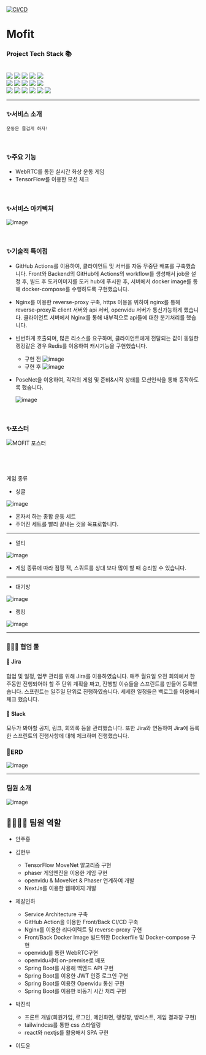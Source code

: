 [![CI/CD](https://github.com/MoFit-Project/Backend/actions/workflows/gradle.yml/badge.svg)](https://github.com/MoFit-Project/Backend/actions/workflows/gradle.yml)


# Mofit

### Project Tech Stack 📚
&#160;   
<img src="https://img.shields.io/badge/TensorFlow-FF6F00?style=flat&logo=TensorFlow&logoColor=white"/> 
<img src="https://img.shields.io/badge/Spring Boot-6DB33F?style=flat&logo=Spring Boot&logoColor=white"/> 
<img src="https://img.shields.io/badge/NGINX-009638?style=flat&logo=NGINX&logoColor=white"/>
<img src="https://img.shields.io/badge/Amazon AWS-232F3E?style=flat&logo=Amazon AWS&logoColor=white"/> 
<img src="https://img.shields.io/badge/JavaScript-F7DF1E?style=flat&logo=JavaScript&logoColor=white"/>
&#160;   
<img src="https://img.shields.io/badge/Amazon RDS-527FFF?style=flat&logo=Amazon RDS&logoColor=white"/> 
<img src="https://img.shields.io/badge/Docker-2496ED?style=flat&logo=Docker&logoColor=white"/>
<img src="https://img.shields.io/badge/Next.js-000000?style=flat&logo=Next.js&logoColor=white"/> 
<img src="https://img.shields.io/badge/GitHub Actions-2088FF?style=flat&logo=GitHub Actions&logoColor=white"/>
<img src="https://img.shields.io/badge/WebRTC-333333?style=flat&logo=WebRTC&logoColor=white"/> 
&#160;   
<img src="https://img.shields.io/badge/MySQL-4479A1?style=flat&logo=MySQL&logoColor=white"/>
<img src="https://img.shields.io/badge/Redis-DC382D?style=flat&logo=Redis&logoColor=white"/>
<img src="https://img.shields.io/badge/Jira-0052CC?style=flat&logo=Jira&logoColor=white"/>
<img src="https://img.shields.io/badge/Slack-4A154B?style=flat&logo=Slack&logoColor=white"/>
<img src="https://img.shields.io/badge/GitHub-181717?style=flat&logo=GitHub&logoColor=white"/>
<img src="https://img.shields.io/badge/GameEngine-Phaser-blueviolet"/>

---

### ✨서비스 소개
```운동은 즐겁게 하자!```


&#160;   
### ✨주요 기능

- WebRTC를 통한 실시간 화상 운동 게임
- TensorFlow를 이용한 모션 체크 


&#160;   
### ✨서비스 아키텍처

![image](https://user-images.githubusercontent.com/105699532/223957920-6ec970cf-f36d-4d02-a7be-14a4aca77427.png)



&#160;   
### ✨기술적 특이점

- GitHub Actions를 이용하여, 클라이언트 및 서버를 자동 무중단 배포를 구축했습니다. Front와 Backend의 GitHub에 Actions의 workflow를 생성해서 job을 설정 후, 빌드 후 도커이미지를 도커 hub에 푸시한 후, 서버에서 docker image를 통해 docker-compose를 수행하도록 구현했습니다.

- Nginx를 이용한 reverse-proxy 구축, https 이용을 위하여 nginx를 통해 reverse-proxy로 client 서버와 api 서버, openvidu 서버가 통신가능하게 했습니다. 클라이언트 서버에서 Nginx를 통해 내부적으로 api들에 대한 분기처리를 했습니다.

- 빈번하게 호출되며, 많은 리소스를 요구하며, 클라이언트에게 전달되는 값이 동일한 랭킹같은 경우 Redis를 이용하여 캐시기능을 구현했습니다. 
  - 구현 전
  ![image](https://user-images.githubusercontent.com/105699532/223959646-939a9005-e6da-4733-9bbe-6ebab3a46fae.png)
  - 구현 후
  ![image](https://user-images.githubusercontent.com/105699532/223959903-7feca271-a128-4cb3-a584-9ba53f0f1470.png)  

- PoseNet을 이용하여, 각각의 게임 및 준비&시작 상태를 모션인식을 통해 동작하도록 했습니다.

  ![image](https://user-images.githubusercontent.com/105699532/223961203-4356d68d-dce5-49c5-9782-416a82edafd0.png)

&#160;   
### ✨포스터

  ![MOFIT 포스터](https://user-images.githubusercontent.com/115714762/224066619-a706c290-f87b-4a16-9c68-333b238a7abf.jpg)


&#160;   
---
게임 종류

- 싱글

![image](https://user-images.githubusercontent.com/105699532/223953841-6edfb611-468c-4698-9fec-6550d7abaeb2.png)

- 혼자서 하는 종합 운동 세트
- 주어진 세트를 빨리 끝내는 것을 목표로합니다.


***

- 멀티 

![image](https://user-images.githubusercontent.com/105699532/223954197-c08d9cda-4d73-498e-8b80-a179e6dc4ebb.png)

- 게임 종류에 따라 점핑 잭, 스쿼트를 상대 보다 많이 할 때 승리할 수 있습니다.


***

- 대기방

![image](https://user-images.githubusercontent.com/105699532/223955025-461ea9a2-9b28-43b3-bf89-7f47f498289c.png)

- 랭킹

![image](https://user-images.githubusercontent.com/105699532/223956798-f55ce215-5242-4443-b49b-3844c28c5e18.png)


---

### 👨‍👩‍👧 협업 툴

#### 📜 Jira
협업 및 일정, 업무 관리를 위해 Jira를 이용하였습니다. 매주 월요일 오전 회의에서 한 주동안 진행되어야 할 주 단위 계획을 짜고, 진행할 이슈들을 스프린트를 만들어 등록했습니다. 스프린트는 일주일 단위로 진행하였습니다. 세세한 일정들은 백로그를 이용해서 체크 했습니다.

#### 📜 Slack
모두가 봐야할 공지, 링크, 회의록 등을 관리했습니다. 또한 Jira와 연동하여 Jira에 등록한 스프린트의 진행사항에 대해 체크하며 진행했습니다.



### 📝ERD
![image](https://user-images.githubusercontent.com/105699532/223963125-35081bd9-4a8f-4c60-a782-d5093859c6f8.png)



---
### 팀원 소개
![image](https://user-images.githubusercontent.com/105699532/223963462-c9992e18-b026-44c1-b929-b4e01d6d7924.png)


👩‍👩‍👧‍👧 팀원 역할
---
- 안주홍

- 김현우
  - TensorFlow MoveNet 알고리즘 구현
  - phaser 게임엔진을 이용한 게임 구현
  - openvidu & MoveNet & Phaser 연계하여 개발
  - NextJs를 이용한 웹페이지 개발

- 제갈인하
  - Service Architecture 구축
  - GitHub Action을 이용한 Front/Back CI/CD 구축
  - Nginx를 이용한 리다이렉트 및 reverse-proxy 구현
  - Front/Back Docker Image 빌드위한 Dockerfile 및 Docker-compose 구현
  - openvidu를 통한 WebRTC구현
  - openvidu서버 on-premise로 배포
  - Spring Boot를 사용해 백엔드 API 구현
  - Spring Boot를 이용한 JWT 인증 로그인 구현
  - Spring Boot를 이용한 Openvidu 통신 구현
  - Spring Boot를 이용한 비동기 시간 처리 구현
  
- 박진석
  - 프론트 개발(회원가입, 로그인, 메인화면, 랭킹창, 방리스트, 게임 결과창 구현)
  - tailwindcss를 통한 css 스타일링
  - react와 nextjs를 활용해서 SPA 구현

- 이도윤

